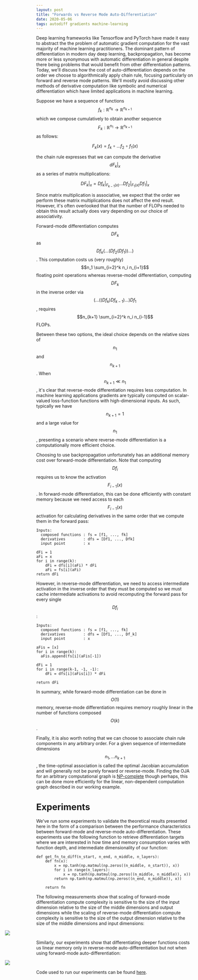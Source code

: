 ```yaml
---
layout: post
title: "Forwards vs Reverse Mode Auto-Differentiation"
date: 2020-05-06
tags: autodiff gradients machine-learning
---
```


Deep learning frameworks like Tensorflow and PyTorch have made it easy to abstract the the problem of automatic gradient computation for the vast majority of machine learning practitioners. The dominant pattern of differentiation in modern day deep learning, backpropagation, has become more or less synonymous with automatic differentiation in general despite there being problems that would benefit from other differentiation patterns. Today, we'll discuss how the cost of auto-differentiation depends on the order we choose to algorithmically apply chain rule, focusing particularly on forward and reverse mode patterns. We'll mostly avoid discussing other methods of derivative computation like symbolic and numerical differentiation which have limited applications in machine learning.

Suppose we have a sequence of functions $$f_k: \mathbb{R}^{n_k} \rightarrow \mathbb{R}^{n_{k+1}}$$ which we compose cumulatively to obtain another sequence $$F_k:\mathbb{R}^{n_1} \rightarrow \mathbb{R}^{n_{k+1}}$$ as follows:

$$F_k(x) = f_{k} \circ \ldots f_2 \circ f_1 (x)$$

the chain rule expresses that we can compute the derivative $$dF_k \vert_x$$ as a series of matrix multiplications:

$$DF_k \bigg\vert_x = Df_{k} \bigg\vert_{F_{k-1}(x)} \ldots Df_2 \bigg\vert_{F_1(x)} Df_1 \bigg\vert_x$$

Since matrix multiplication is associative, we expect that the order we perform these matrix multiplications does not affect the end result. However, it's often overlooked that that the number of FLOPs needed to obtain this result actually does vary depending on our choice of associativity.

Forward-mode differentiation computes $$DF_k$$ as $$Df_k ( \ldots ( Df_2 ( Df_1) ) \ldots )$$. This computation costs us (very roughly) $$n_1 \sum_{i=2}^k n_i n_{i+1}$$ floating point operations whereas reverse-model differentiation, computing $$DF_k$$ in the inverse order via $$( \ldots ( ( Df_k ) Df_{k-1} ) \ldots ) Df_1$$, requires $$n_{k+1} \sum_{i=2}^k n_i n_{i-1}$$ FLOPs.

Between these two options, the ideal choice depends on the relative sizes of $$n_1$$ and $$n_{k+1}$$. When $$n_{k+1} \ll n_1$$, it's clear that reverse-mode differentiation requires less computation. In machine learning applications gradients are typically computed on scalar-valued loss-function functions with high-dimensional inputs. As such, typically we have $$n_{k+1} = 1$$ and a large value for $$n_1$$, presenting a scenario where reverse-mode differentiation is a computationally more efficient choice.

Choosing to use backpropagation unfortunately has an additional memory cost over forward-mode differentiation. Note that computing $$Df_i$$ requires us to know the activation $$F_{i-1}(x)$$. In forward-mode differentiation, this can be done efficiently with constant memory because we need access to each $$F_{i-1}(x)$$ activation for calculating derivatives in the same order that we compute them in the forward pass:

```
Inputs:
  composed functions : fs = [f1, ..., fk]
  derivatives        : dfs = [Df1, ..., Dfk]
  input point        : x

dFi = 1
aFi = x
for i in range(k):
    dFi = dfs[i](aFi) * dFi
    aFi = fs[i](aFi)
return dFi
```

However, in reverse-mode differentiation, we need to access intermediate activation in the inverse order that they must be computed so we must cache intermediate activations to avoid recomputing the forward pass for every single $$Df_i$$:

```
Inputs:
  composed functions : fs = [f1, ..., fk]
  derivatives        : dfs = [Df1, ..., Df_k]
  input point        : x

aFis = [x]
for i in range(k):
  aFis.append(fs[i](aFis[-1])

dFi = 1
for i in range(k-1, -1, -1):
    dFi = dfs[i](aFis[i]) * dFi

return dFi
```

In summary, while forward-mode differentiation can be done in $$O(1)$$ memory, reverse-mode differentiation requires memory roughly linear in the number of functions composed $$O(k)$$.

Finally, it is also worth noting that we can choose to associate chain rule components in any arbitrary order. For a given sequence of intermediate dimensions $$n_1, \ldots n_{k+1}$$, the time-optimal association is called the optimal Jacobian accumulation and will generally not be purely forward or reverse-mode. Finding the OJA for an arbitrary computational graph is [NP-complete](http://citeseerx.ist.psu.edu/viewdoc/download?doi=10.1.1.320.5665&rep=rep1&type=pdf) though perhaps, this can be done more efficiently for the linear, non-dependent computation graph described in our working example.

# Experiments

We've run some experiments to validate the theoretical results presented here in the form of a comparison between the performance characteristics between forward-mode and reverse-mode auto-differentiation. These experiments use the following function to retrieve differentiation targets where we are interested in how time and memory consumption varies with function depth, and intermediate dimensionality of our function:

```
def get_fn_to_diff(n_start, n_end, n_middle, n_layers):
    def fn(x):
        x = np.tanh(np.matmul(np.zeros((n_middle, n_start)), x))
        for i in range(n_layers):
            x = np.tanh(np.matmul(np.zeros((n_middle, n_middle)), x))
        return np.tanh(np.matmul(np.zeros((n_end, n_middle)), x))

    return fn
```

The following measurements show that scaling of forward-mode differentiation compute complexity is sensitive to the size of the input dimension relative to the size of the middle dimensions and output dimensions while the scaling of reverse-mode differentiation compute complexity is sensitive to the size of the output dimension relative to the size of the middle dimensions and input dimensions:

<img style="max-width: 900px; margin: 0 0 0 -100px;" src="https://frankwang95.github.io/assets/fwd_vs_rev_mode_autodiff/fwd_vs_rev_time.png">

Similarly, our experiments show that differentiating deeper functions costs us linear memory only in reverse-mode auto-differentiation but not when using forward-mode auto-differentiation:

<img style="max-width: 900px; margin: 0 0 0 -100px;" src="https://frankwang95.github.io/assets/fwd_vs_rev_mode_autodiff/fwd_vs_rev_mem.png">

Code used to run our experiments can be found [here](https://github.com/frankwang95/experiments/blob/master/2020/forward_vs_reverse_mode_autodiff.ipynb).
